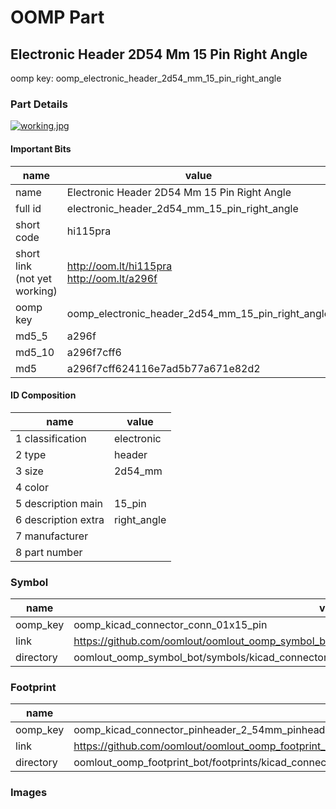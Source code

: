 # OOMP Part  
## Electronic Header 2D54 Mm 15 Pin Right Angle  
  
oomp key: oomp_electronic_header_2d54_mm_15_pin_right_angle  
  
### Part Details  
  
[![working.jpg](working_600.jpg)](working.jpg)  
  
#### Important Bits  
| name | value | 
| --- | --- | 
| name | Electronic Header 2D54 Mm 15 Pin Right Angle | 
| full id | electronic_header_2d54_mm_15_pin_right_angle | 
| short code | hi115pra | 
| short link<br>(not yet working) | http://oom.lt/hi115pra<br>http://oom.lt/a296f | 
| oomp key | oomp_electronic_header_2d54_mm_15_pin_right_angle | 
| md5_5 | a296f | 
| md5_10 | a296f7cff6 | 
| md5 | a296f7cff624116e7ad5b77a671e82d2 | 
#### ID Composition  
| name | value | 
| --- | --- | 
| 1 classification | electronic | 
| 2 type | header | 
| 3 size | 2d54_mm | 
| 4 color |  | 
| 5 description main | 15_pin | 
| 6 description extra | right_angle | 
| 7 manufacturer |  | 
| 8 part number |  | 
### Symbol  
| name | value | 
| --- | --- | 
| oomp_key | oomp_kicad_connector_conn_01x15_pin | 
| link | https://github.com/oomlout/oomlout_oomp_symbol_bot/tree/main/symbols/kicad_connector_conn_01x15_pin | 
| directory | oomlout_oomp_symbol_bot/symbols/kicad_connector_conn_01x15_pin//working/working.kicad_sym | 
### Footprint  
| name | value | 
| --- | --- | 
| oomp_key | oomp_kicad_connector_pinheader_2_54mm_pinheader_1x15_p2_54mm_vertical | 
| link | https://github.com/oomlout/oomlout_oomp_footprint_bot/tree/main/foootprntss/kicad_connector_pinheader_2_54mm_pinheader_1x15_p2_54mm_vertical | 
| directory | oomlout_oomp_footprint_bot/footprints/kicad_connector_pinheader_2_54mm_pinheader_1x15_p2_54mm_vertical//working/working.kicad_mod | 
### Images  
